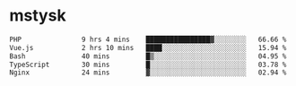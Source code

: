 # mstysk

<!--START_SECTION:waka-->

```txt
PHP               9 hrs 4 mins    ████████████████▓░░░░░░░░   66.66 %
Vue.js            2 hrs 10 mins   ████░░░░░░░░░░░░░░░░░░░░░   15.94 %
Bash              40 mins         █▒░░░░░░░░░░░░░░░░░░░░░░░   04.95 %
TypeScript        30 mins         █░░░░░░░░░░░░░░░░░░░░░░░░   03.78 %
Nginx             24 mins         ▓░░░░░░░░░░░░░░░░░░░░░░░░   02.94 %
```

<!--END_SECTION:waka-->

